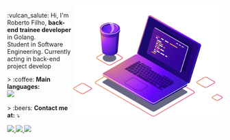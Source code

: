 <img src="https://raw.githubusercontent.com/patricksferraz/patricksferraz/master/img/ci.png" min-width="350px" max-width="350px" width="350px" align="right" alt="Computer">

<p align="left">
  :vulcan_salute: Hi, I'm Roberto Filho, <strong>back-end trainee developer</strong> in Golang. <br>
  Student in Software Engineering. Currently acting in back-end project develop
</p>

<p align="left">
  > :coffee: <strong>Main languages:</strong><br>
  <img
    src="https://img.shields.io/badge/go-1C1C1C?style=flat-square&logo=go&logoColor=00FFFF"
  />
</p>

<p align="left">
  > :beers: <strong>Contact me at:</strong> ⤵️
</p>

<p align="left">
  <a href="https://www.instagram.com/roberto.filho46/">
    <img
      src="https://img.shields.io/badge/Instagram-1A1B27?style=for-the-badge&logo=instagram&logoColor=38BCAD"
    />
  </a>
  <a href="https://twitter.com/Roberto_filho46">
    <img
      src="https://img.shields.io/badge/Twitter-1A1B27?style=for-the-badge&logo=twitter&logoColor=38BCAD"
    />
  </a>
  <!--
  <a href="https://www.linkedin.com/in/patricksferraz/">
    <img
      src="https://img.shields.io/badge/LinkedIn-1A1B27?style=for-the-badge&logo=linkedin&logoColor=38BCAD"
    />
  </a>
-->
  <a href="mailto:roberto.filho@coding4u.tech">
    <img
      src="https://img.shields.io/badge/Email-1A1B27?style=for-the-badge&logo=gmail&logoColor=38BCAD"
    />
  </a>
